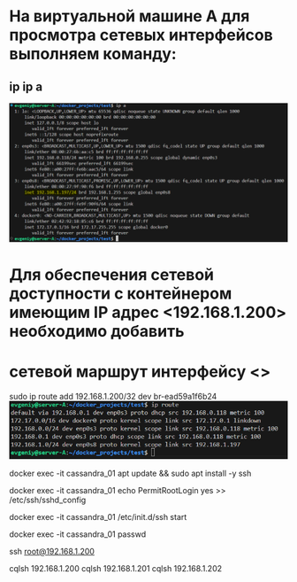 # На виртуальной машине А для просмотра сетевых интерфейсов выполняем команду:
## ip ip a
![alt text](./images/ipaddr.png)  <!-- ip a -->

# Для обеспечения сетевой доступности с контейнером имеющим IP адрес <192.168.1.200> необходимо добавить
# сетевой маршрут интерфейсу <<br-ead59a1f6b24>>
sudo ip route add 192.168.1.200/32 dev br-ead59a1f6b24
![alt text](./images/iproutes.png) <!-- ip route -->

docker exec -it cassandra_01 apt update && sudo apt install -y ssh

docker exec -it cassandra_01 echo PermitRootLogin yes >> /etc/ssh/sshd_config

docker exec -it cassandra_01 /etc/init.d/ssh start

docker exec -it cassandra_01 passwd

ssh root@192.168.1.200

cqlsh 192.168.1.200
cqlsh 192.168.1.201
cqlsh 192.168.1.202

